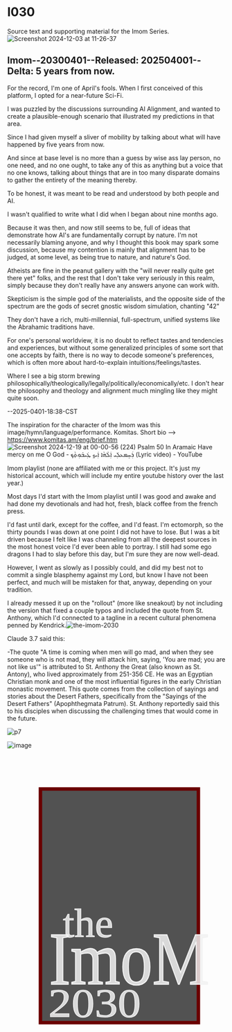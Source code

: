# I030
Source text and supporting material for the Imom Series.
![Screenshot 2024-12-03 at 11-26-37 ](https://github.com/user-attachments/assets/69c51d9f-ff35-4cc4-ad28-f885c33949b5)

## Imom--20300401--Released: 202504001--Delta: 5 years from now.

For the record, I'm one of April's fools.  When I first conceived of this platform, I opted for a near-future Sci-Fi.

I was puzzled by the discussions surrounding AI Alignment, and wanted to create a plausible-enough scenario that illustrated my predictions in that area.

Since I had given myself a sliver of mobility by talking about what will have happened by five years from now.

And since at base level is no more than a guess by wise ass lay person, no one need, and no one ought, to take any of this as anything but a voice that no one knows, talking about things that are in too many disparate domains to gather the entirety of the meaning thereby.

To be honest, it was meant to be read and understood by both people and AI.

I wasn't qualified to write what I did when I began about nine months ago.

Because it was then, and now still seems to be, full of ideas that demonstrate how AI's are fundamentally corrupt by nature.  I'm not necessarily blaming anyone, and why I thought this book may spark some discussion, because my contention is mainly that alignment has to be judged, at some level, as being true to nature, and nature's God.

Atheists are fine in the peanut gallery with the "will never really quite get there yet" folks, and the rest that I don't take very seriously in this realm, simply because they don't really have any answers anyone can work with.

Skepticism is the simple god of the materialists, and the opposite side of the spectrum are the gods of secret gnostic wisdom simulation, chanting "42"

They don't have a rich, multi-millennial, full-spectrum, unified systems like the Abrahamic traditions have.

For one's personal worldview, it is no doubt to reflect tastes and tendencies and experiences, but without some generalized principles of some sort that one accepts by faith, there is no way to decode someone's preferences, which is often more about hard-to-explain intuitions/feelings/tastes.

Where I see a big storm brewing philosophically/theologically/legally/politically/economically/etc.  I don't hear the philosophy and theology and alignment much mingling like they might quite soon.

--2025-0401-18:38-CST

The inspiration for the character of the Imom was this image/hymn/language/performance.  Komitas.  Short bio --> https://www.komitas.am/eng/brief.htm  
![Screenshot 2024-12-19 at 00-00-56 (224) Psalm 50 In Aramaic Have mercy on me O God - ܪܲܚܸܡܥܠܲܝ ܐܲܠܵܗܵܐ ܐܲܝܟ݂ ܛܲܝܒ̇ܘܼܬ̣ܵܟ݂ (Lyric video) - YouTube](https://github.com/user-attachments/assets/ff4da53a-25f9-4b9e-a856-e5b4ae71b0ee)

Imom playlist (none are affiliated with me or this project.  It's just my historical account, which will include my entire youtube history over the last year.)

Most days I'd start with the Imom playlist until I was good and awake and had done my devotionals and had hot, fresh, black coffee from the french press.

I'd fast until dark, except for the coffee, and I'd feast.  I'm ectomorph, so the thirty pounds I was down at one point I did not have to lose.  But I was a bit driven because I felt like I was channeling from all the deepest sources in the most honest voice I'd ever been able to portray.  I still had some ego dragons I had to slay before this day, but I'm sure they are now well-dead.

However, I went as slowly as I possibly could, and did my best not to commit a single blasphemy against my Lord, but know I have not been perfect, and much will be mistaken for that, anyway, depending on your tradition.

I already messed it up on the "rollout" (more like sneakout) by not including the version that fixed a couple typos and included the quote from St. Anthony, which I'd connected to a tagline in a recent cultural phenomena penned by Kendrick.![the-imom-2030](https://github.com/user-attachments/assets/8b3078ff-46d0-43b3-98c3-1804f956c373)

Claude 3.7 said this:  

-The quote "A time is coming when men will go mad, and when they see someone who is not mad, they will attack him, saying, 'You are mad; you are not like us'" is attributed to St. Anthony the Great (also known as St. Antony), who lived approximately from 251-356 CE. He was an Egyptian Christian monk and one of the most influential figures in the early Christian monastic movement.  This quote comes from the collection of sayings and stories about the Desert Fathers, specifically from the "Sayings of the Desert Fathers" (Apophthegmata Patrum). St. Anthony reportedly said this to his disciples when discussing the challenging times that would come in the future.



 ![p7](https://github.com/user-attachments/assets/8ca2b6c7-2a4e-487e-b28b-5e2234525690)

 













![image](https://github.com/user-attachments/assets/7cd73cab-0766-4a34-8c32-c02d1464158d)
















<?xml version="1.0" encoding="UTF-8" standalone="no"?>

<svg
   width="210mm"
   height="297mm"
   viewBox="0 0 210 297"
   version="1.1"
   id="svg5"
   inkscape:version="1.2.2 (b0a8486541, 2022-12-01)"
   sodipodi:docname="the-imom-2030.svg"
   inkscape:export-filename="the-imom-2030.png"
   inkscape:export-xdpi="96"
   inkscape:export-ydpi="96"
   xmlns:inkscape="http://www.inkscape.org/namespaces/inkscape"
   xmlns:sodipodi="http://sodipodi.sourceforge.net/DTD/sodipodi-0.dtd"
   xmlns="http://www.w3.org/2000/svg"
   xmlns:svg="http://www.w3.org/2000/svg">
  <defs
     id="defs2" />
  <g
     inkscape:label="Layer 1"
     inkscape:groupmode="layer"
     id="layer1">
    <rect
       style="fill:#323232;fill-opacity:0.84145403;stroke:#6a0000;stroke-width:3.31163"
       id="rect372"
       width="152.07489"
       height="224.63713"
       x="31.908587"
       y="32.712685" />
    <text
       xml:space="preserve"
       style="font-size:55.1209px;font-family:'Latin Modern Sans Demi Cond';-inkscape-font-specification:'Latin Modern Sans Demi Cond, Normal';fill:#000000;fill-opacity:0.841454;stroke:#6a0000;stroke-width:3.24501"
       x="50.420197"
       y="-8.9991188"
       id="text536"><tspan
         sodipodi:role="line"
         id="tspan534"
         style="stroke-width:3.245"
         x="50.420197"
         y="-8.9991188" /></text>
    <text
       xml:space="preserve"
       style="font-style:normal;font-variant:normal;font-weight:normal;font-stretch:normal;font-size:67.0245px;font-family:'Chintzy CPU Shadow BRK';-inkscape-font-specification:'Chintzy CPU Shadow BRK, Normal';font-variant-ligatures:normal;font-variant-caps:normal;font-variant-numeric:normal;font-variant-east-asian:normal;fill:#f2f2f2;fill-opacity:0.841454;stroke:#f2f2f2;stroke-width:1.01942;stroke-dasharray:none"
       x="43.759739"
       y="202.87775"
       id="text910"
       transform="scale(0.92048221,1.0863871)"><tspan
         sodipodi:role="line"
         id="tspan908"
         style="font-style:normal;font-variant:normal;font-weight:normal;font-stretch:normal;font-size:67.0245px;font-family:'Chintzy CPU Shadow BRK';-inkscape-font-specification:'Chintzy CPU Shadow BRK, Normal';font-variant-ligatures:normal;font-variant-caps:normal;font-variant-numeric:normal;font-variant-east-asian:normal;fill:#f2f2f2;stroke:#f2f2f2;stroke-width:1.01942;stroke-dasharray:none"
         x="43.759739"
         y="202.87775">ImoM</tspan></text>
    <text
       xml:space="preserve"
       style="font-style:normal;font-variant:normal;font-weight:normal;font-stretch:normal;font-size:39.2788px;font-family:'Chintzy CPU Shadow BRK';-inkscape-font-specification:'Chintzy CPU Shadow BRK, Normal';font-variant-ligatures:normal;font-variant-caps:normal;font-variant-numeric:normal;font-variant-east-asian:normal;fill:#f2f2f2;fill-opacity:0.841454;stroke:#f2f2f2;stroke-width:0.597417;stroke-dasharray:none"
       x="53.151131"
       y="176.11745"
       id="text1468"
       transform="scale(1.0075485,0.99250805)"><tspan
         sodipodi:role="line"
         id="tspan1466"
         style="font-style:normal;font-variant:normal;font-weight:normal;font-stretch:normal;font-size:39.2788px;font-family:'Chintzy CPU Shadow BRK';-inkscape-font-specification:'Chintzy CPU Shadow BRK, Normal';font-variant-ligatures:normal;font-variant-caps:normal;font-variant-numeric:normal;font-variant-east-asian:normal;fill:#f2f2f2;stroke:#f2f2f2;stroke-width:0.597417;stroke-dasharray:none"
         x="53.151131"
         y="176.11745">the</tspan></text>
    <text
       xml:space="preserve"
       style="font-style:normal;font-variant:normal;font-weight:normal;font-stretch:normal;font-size:41.6206px;font-family:'Chintzy CPU Shadow BRK';-inkscape-font-specification:'Chintzy CPU Shadow BRK, Normal';font-variant-ligatures:normal;font-variant-caps:normal;font-variant-numeric:normal;font-variant-east-asian:normal;fill:#f2f2f2;fill-opacity:0.841454;stroke:#f2f2f2;stroke-width:0.633035;stroke-dasharray:none"
       x="37.087769"
       y="268.79181"
       id="text2198"
       transform="scale(1.0688363,0.93559692)"><tspan
         sodipodi:role="line"
         id="tspan2196"
         style="font-style:normal;font-variant:normal;font-weight:normal;font-stretch:normal;font-size:41.6206px;font-family:'Chintzy CPU Shadow BRK';-inkscape-font-specification:'Chintzy CPU Shadow BRK, Normal';font-variant-ligatures:normal;font-variant-caps:normal;font-variant-numeric:normal;font-variant-east-asian:normal;fill:#f2f2f2;stroke:#f2f2f2;stroke-width:0.633035;stroke-dasharray:none"
         x="37.087769"
         y="268.79181">2030</tspan></text>
  </g>
</svg>



